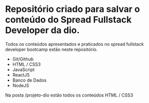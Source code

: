 # Repositório criado para salvar o conteúdo do Spread Fullstack Developer da dio.

Todos os conteúdos apresentados e praticados no spread fullstack developer bootcamp estão neste repositório.

- Git/Github
- HTML / CSS3
- JavaScript
- ReactJS
- Banco de Dados
- NodeJS

Na posta /projeto-dio estão todos os conteúdos HTML / CSS3 